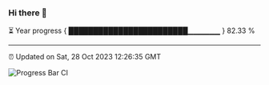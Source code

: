### Hi there 👋

⏳ Year progress { ████████████████████████▁▁▁▁▁▁ } 82.33 %

---

⏰ Updated on Sat, 28 Oct 2023 12:26:35 GMT

![Progress Bar CI](https://github.com/liununu/liununu/workflows/Progress%20Bar%20CI/badge.svg)
